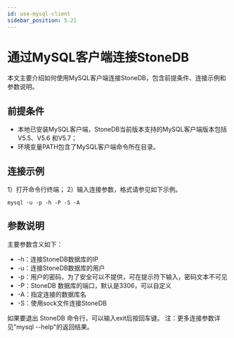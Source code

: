 ```yaml
---
id: use-mysql-client
sidebar_position: 5.21
---
```


# 通过MySQL客户端连接StoneDB

本文主要介绍如何使用MySQL客户端连接StoneDB，包含前提条件、连接示例和参数说明。
## 前提条件

- 本地已安装MySQL客户端，StoneDB当前版本支持的MySQL客户端版本包括 V5.5、V5.6 和V5.7；
- 环境变量PATH包含了MySQL客户端命令所在目录。
## 连接示例
1）打开命令行终端；
2）输入连接参数，格式请参见如下示例。
```shell
mysql -u -p -h -P -S -A
```
## 参数说明
主要参数含义如下：

- -h：连接StoneDB数据库的IP
- -u：连接StoneDB数据库的用户
- -p：用户的密码，为了安全可以不提供，可在提示符下输入，密码文本不可见
- -P：StoneDB 数据库的端口，默认是3306，可以自定义
- -A：指定连接的数据库名
- -S：使用sock文件连接StoneDB

如果要退出 StoneDB 命令行，可以输入exit后按回车键。
注：更多连接参数详见"mysql --help"的返回结果。
